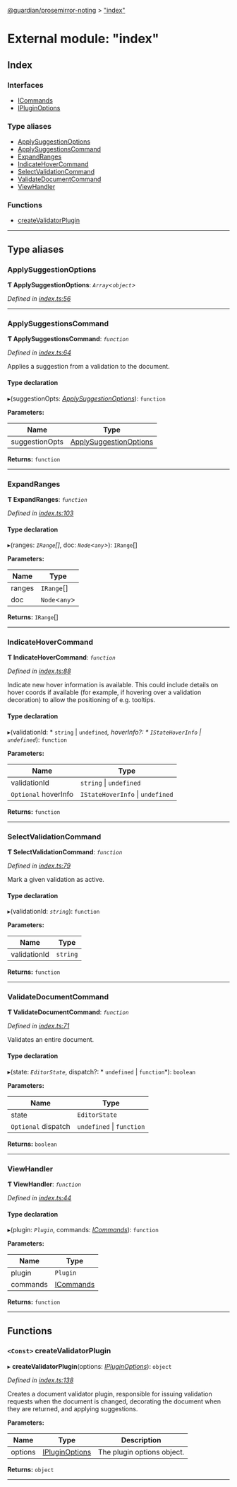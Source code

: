 [@guardian/prosemirror-noting](../README.md) > ["index"](../modules/_index_.md)

# External module: "index"

## Index

### Interfaces

* [ICommands](../interfaces/_index_.icommands.md)
* [IPluginOptions](../interfaces/_index_.ipluginoptions.md)

### Type aliases

* [ApplySuggestionOptions](_index_.md#applysuggestionoptions)
* [ApplySuggestionsCommand](_index_.md#applysuggestionscommand)
* [ExpandRanges](_index_.md#expandranges)
* [IndicateHoverCommand](_index_.md#indicatehovercommand)
* [SelectValidationCommand](_index_.md#selectvalidationcommand)
* [ValidateDocumentCommand](_index_.md#validatedocumentcommand)
* [ViewHandler](_index_.md#viewhandler)

### Functions

* [createValidatorPlugin](_index_.md#createvalidatorplugin)

---

## Type aliases

<a id="applysuggestionoptions"></a>

###  ApplySuggestionOptions

**Ƭ ApplySuggestionOptions**: *`Array`<`object`>*

*Defined in [index.ts:56](https://github.com/guardian/prosemirror-typerighter/blob/836cd30/src/ts/index.ts#L56)*

___
<a id="applysuggestionscommand"></a>

###  ApplySuggestionsCommand

**Ƭ ApplySuggestionsCommand**: *`function`*

*Defined in [index.ts:64](https://github.com/guardian/prosemirror-typerighter/blob/836cd30/src/ts/index.ts#L64)*

Applies a suggestion from a validation to the document.

#### Type declaration
▸(suggestionOpts: *[ApplySuggestionOptions](_index_.md#applysuggestionoptions)*): `function`

**Parameters:**

| Name | Type |
| ------ | ------ |
| suggestionOpts | [ApplySuggestionOptions](_index_.md#applysuggestionoptions) |

**Returns:** `function`

___
<a id="expandranges"></a>

###  ExpandRanges

**Ƭ ExpandRanges**: *`function`*

*Defined in [index.ts:103](https://github.com/guardian/prosemirror-typerighter/blob/836cd30/src/ts/index.ts#L103)*

#### Type declaration
▸(ranges: *`IRange`[]*, doc: *`Node`<`any`>*): `IRange`[]

**Parameters:**

| Name | Type |
| ------ | ------ |
| ranges | `IRange`[] |
| doc | `Node`<`any`> |

**Returns:** `IRange`[]

___
<a id="indicatehovercommand"></a>

###  IndicateHoverCommand

**Ƭ IndicateHoverCommand**: *`function`*

*Defined in [index.ts:88](https://github.com/guardian/prosemirror-typerighter/blob/836cd30/src/ts/index.ts#L88)*

Indicate new hover information is available. This could include details on hover coords if available (for example, if hovering over a validation decoration) to allow the positioning of e.g. tooltips.

#### Type declaration
▸(validationId: * `string` &#124; `undefined`*, hoverInfo?: * `IStateHoverInfo` &#124; `undefined`*): `function`

**Parameters:**

| Name | Type |
| ------ | ------ |
| validationId |  `string` &#124; `undefined`|
| `Optional` hoverInfo |  `IStateHoverInfo` &#124; `undefined`|

**Returns:** `function`

___
<a id="selectvalidationcommand"></a>

###  SelectValidationCommand

**Ƭ SelectValidationCommand**: *`function`*

*Defined in [index.ts:79](https://github.com/guardian/prosemirror-typerighter/blob/836cd30/src/ts/index.ts#L79)*

Mark a given validation as active.

#### Type declaration
▸(validationId: *`string`*): `function`

**Parameters:**

| Name | Type |
| ------ | ------ |
| validationId | `string` |

**Returns:** `function`

___
<a id="validatedocumentcommand"></a>

###  ValidateDocumentCommand

**Ƭ ValidateDocumentCommand**: *`function`*

*Defined in [index.ts:71](https://github.com/guardian/prosemirror-typerighter/blob/836cd30/src/ts/index.ts#L71)*

Validates an entire document.

#### Type declaration
▸(state: *`EditorState`*, dispatch?: * `undefined` &#124; `function`*): `boolean`

**Parameters:**

| Name | Type |
| ------ | ------ |
| state | `EditorState` |
| `Optional` dispatch |  `undefined` &#124; `function`|

**Returns:** `boolean`

___
<a id="viewhandler"></a>

###  ViewHandler

**Ƭ ViewHandler**: *`function`*

*Defined in [index.ts:44](https://github.com/guardian/prosemirror-typerighter/blob/836cd30/src/ts/index.ts#L44)*

#### Type declaration
▸(plugin: *`Plugin`*, commands: *[ICommands](../interfaces/_index_.icommands.md)*): `function`

**Parameters:**

| Name | Type |
| ------ | ------ |
| plugin | `Plugin` |
| commands | [ICommands](../interfaces/_index_.icommands.md) |

**Returns:** `function`

___

## Functions

<a id="createvalidatorplugin"></a>

### `<Const>` createValidatorPlugin

▸ **createValidatorPlugin**(options: *[IPluginOptions](../interfaces/_index_.ipluginoptions.md)*): `object`

*Defined in [index.ts:138](https://github.com/guardian/prosemirror-typerighter/blob/836cd30/src/ts/index.ts#L138)*

Creates a document validator plugin, responsible for issuing validation requests when the document is changed, decorating the document when they are returned, and applying suggestions.

**Parameters:**

| Name | Type | Description |
| ------ | ------ | ------ |
| options | [IPluginOptions](../interfaces/_index_.ipluginoptions.md) |  The plugin options object. |

**Returns:** `object`

___

